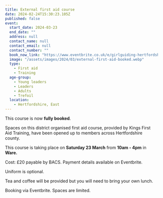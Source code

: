 ```yaml
---
title: External first aid course
date: 2024-02-24T15:30:23.105Z
published: false
event:
  start_date: 2024-03-23
  end_date: ""
  address: null
  contact_name: null
  contact_email: null
  contact_number: ""
  book_now_link: "https://www.eventbrite.co.uk/e/girlguiding-hertfordshire-first-aid-course-tickets-834606258787"
  image: "/assets/images/2024/03/external-first-aid-booked.webp"
  type:
    - First aid
    - Training
  age-group:
    - Young leaders
    - Leaders
    - Adults
    - Trefoil
  location:
    - Hertfordshire, East
---
```

This course is now **fully booked**.

Spaces on this district organised first aid course, provided by Kings First Aid Training, have been opened up to members across Hertfordshire county.  

This course is taking place on **Saturday 23 March** from **10am - 4pm** in **Ware.**

Cost: £20 payable by BACS. Payment details available on Eventbrite.

Uniform is optional.

Tea and coffee will be provided but you will need to bring your own lunch.

Booking via Eventbrite. Spaces are limited.
